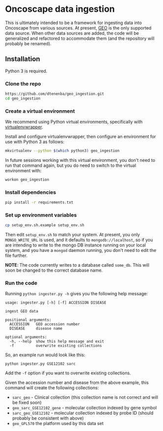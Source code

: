 # Oncoscape data ingestion

This is ultimately intended to be a framework for ingesting data into
Oncoscape from various sources. At present,
[GEO](https://www.ncbi.nlm.nih.gov/geo/query/acc.cgi) is the only
supported data source. When other data sources are added, the code
will be generalized and refactored to accommodate them (and the repository
will probably be renamed).

## Installation

Python 3 is required.

### Clone the repo

```sh
https://github.com/dtenenba/geo_ingestion.git
cd geo_ingestion
```

### Create a virtual environment

We recommend using Python virtual environments, specifically with
[virtualenvwrapper](https://virtualenvwrapper.readthedocs.io/en/latest/).

Install and configure virtualenvwrapper, then configure an environment
for use with Python 3 as follows:

```sh
mkvirtualenv --python $(which python3) geo_ingestion
```

In future sessions working with this virtual environment, you don't
need to run that command again, but you do need to switch to the
virtual environment with:

```sh
workon geo_ingestion
```

### Install dependencies

```sh
pip install -r requirements.txt
```

### Set up environment variables

```sh
cp setup_env.sh.example setup_env.sh
```

Then edit `setup_env.sh` to match your system.
At present, you only `MONGO_WRITE_URL` is used,
and it defaults to `mongodb://localhost`, so if you are intending to write to the mongo DB
instance running on your local system, and you
have a `mongod` daemon running, you don't need
to edit the file further.

**NOTE**: The code currently writes to a database called `some_db`. This will soon
be changed to the correct database name.

### Run the code

Running `python ingester.py -h` gives you the following help message:

```
usage: ingester.py [-h] [-f] ACCESSION DISEASE

ingest GEO data

positional arguments:
  ACCESSION   GEO accession number
  DISEASE     disease name

optional arguments:
  -h, --help  show this help message and exit
  -f          overwrite existing collections
```

So, an example run would look like this:

```
python ingester.py GSE12102 sarc
```

Add the `-f` option if you want to overwrite
existing collections.

Given the accession number and disease from
the above example, this command will create the following collections:

* `sarc_geo`  - Clinical collection (this collection name is not correct and will be fixed soon)
* `geo_sarc_GSE12102_gene` - molecular collection indexed by gene symbol
* `sarc_geo_GSE12102` - molecular collection indexed by probe ID (should probably be consistent with above)
* `geo_GPL570` the platform used by this data set
